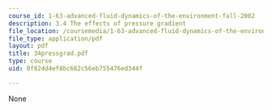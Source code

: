 ```yaml
---
course_id: 1-63-advanced-fluid-dynamics-of-the-environment-fall-2002
description: 3.4 The effects of pressure gradient
file_location: /coursemedia/1-63-advanced-fluid-dynamics-of-the-environment-fall-2002/0f824d4ef8bc662c56eb755476ed344f_34pressgrad.pdf
file_type: application/pdf
layout: pdf
title: 34pressgrad.pdf
type: course
uid: 0f824d4ef8bc662c56eb755476ed344f

---
```

None
